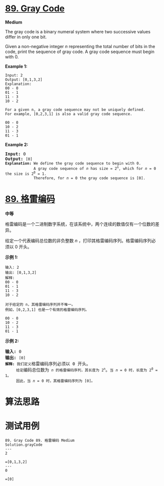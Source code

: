 # [89. Gray Code][enTitle]

**Medium**

The gray code is a binary numeral system where two successive values differ in only one bit.

Given a non-negative integer  *n*  representing the total number of bits in the code, print the sequence of gray code. A gray code sequence must begin with 0.

**Example 1:** 

```
Input: 2
Output: [0,1,3,2]
Explanation:
00 - 0
01 - 1
11 - 3
10 - 2

For a given n, a gray code sequence may not be uniquely defined.
For example, [0,2,3,1] is also a valid gray code sequence.

00 - 0
10 - 2
11 - 3
01 - 1

```

**Example 2:** 


<pre><strong>Input:</strong> 0
<strong>Output:</strong> <code>[0]
<strong>Explanation:</strong> We define the gray code sequence to begin with 0.
             A gray code sequence of <em>n</em> has size = 2<sup>n</sup>, which for <em>n</em> = 0 the size is 2<sup>0</sup> = 1.
             Therefore, for <em>n</em> = 0 the gray code sequence is [0].</code>
</pre>
# [89. 格雷编码][cnTitle]

**中等**

格雷编码是一个二进制数字系统，在该系统中，两个连续的数值仅有一个位数的差异。

给定一个代表编码总位数的非负整数 *n* ，打印其格雷编码序列。格雷编码序列必须以 0 开头。

**示例 1:** 

```
输入: 2
输出: [0,1,3,2]
解释:
00 - 0
01 - 1
11 - 3
10 - 2

对于给定的 n，其格雷编码序列并不唯一。
例如，[0,2,3,1] 也是一个有效的格雷编码序列。

00 - 0
10 - 2
11 - 3
01 - 1
```

**示例 2:** 


<pre><strong>输入:</strong> 0
<strong>输出:</strong> <code>[0]
<strong>解释:</strong> 我们定义</code>格雷编码序列必须以 0 开头。<code>
     给定</code>编码总位数为<code> <em>n</em> 的格雷编码序列，其长度为 2<sup>n</sup></code>。<code>当 <em>n</em> = 0 时，长度为 2<sup>0</sup> = 1。
     因此，当 <em>n</em> = 0 时，其格雷编码序列为 [0]。</code>
</pre>


# 算法思路

# 测试用例
```
89. Gray Code 89. 格雷编码 Medium
Solution.grayCode
---
2

=[0,1,3,2]
---
0

=[0]
```

[enTitle]: https://leetcode.com/problems/gray-code/
[cnTitle]: https://leetcode-cn.com/problems/gray-code/
